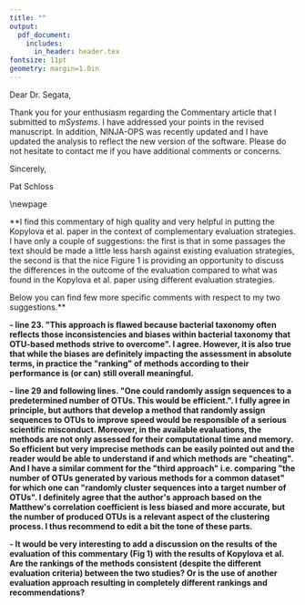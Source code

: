 ```yaml
---
title: ""
output:
  pdf_document:
    includes:
      in_header: header.tex
fontsize: 11pt
geometry: margin=1.0in
---
```


Dear Dr. Segata,

Thank you for your enthusiasm regarding the Commentary article that I submitted to *mSystems*. I have addressed your points in the revised manuscript. In addition, NINJA-OPS was recently updated and I have updated the analysis to reflect the new version of the software. Please do not hesitate to contact me if you have additional comments or concerns.

Sincerely,

Pat Schloss


\newpage

**I find this commentary of high quality and very helpful in putting the Kopylova et al. paper in the context of complementary evaluation strategies. I have only a couple of suggestions: the first is that in some passages the text should be made a little less harsh against existing evaluation strategies, the second is that the nice Figure 1 is providing an opportunity to discuss the differences in the outcome of the evaluation compared to what was found in the Kopylova et al. paper using different evaluation strategies.

Below you can find few more specific comments with respect to my two suggestions.**



**- line 23. "This approach is flawed because bacterial taxonomy often reflects those inconsistencies and biases within bacterial taxonomy that OTU-based methods strive to overcome". I agree. However, it is also true that while the biases are definitely impacting the assessment in absolute terms, in practice the "ranking" of methods according to their performance is (or can) still overall meaningful.**




**- line 29 and following lines. "One could randomly assign sequences to a predetermined number of OTUs. This would be efficient.". I fully agree in principle, but authors that develop a method that randomly assign sequences to OTUs to improve speed would be responsible of a serious scientific misconduct. Moreover, in the available evaluations, the methods are not only assessed for their computational time and memory. So efficient but very imprecise methods can be easily pointed out and the reader would be able to understand if and which methods are "cheating". And I have a similar comment for the "third approach" i.e. comparing "the number of OTUs generated by various methods for a common dataset" for which one can "randomly cluster sequences into a target number of OTUs". I definitely agree that the author's approach based on the Matthew's correlation coefficient is less biased and more accurate, but the number of produced OTUs is a relevant aspect of the clustering process. I
thus recommend to edit a bit the tone of these parts.**




**- It would be very interesting to add a discussion on the results of the evaluation of this commentary (Fig 1) with the results of Kopylova et al. Are the rankings of the methods consistent (despite the different evaluation criteria) between the two studies? Or is the use of another evaluation approach resulting in completely different rankings and recommendations?**
